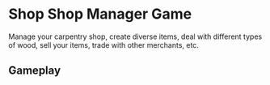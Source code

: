 # Shop Shop Manager Game

Manage your carpentry shop, create diverse items, deal with different types of wood, sell your items, trade with other merchants, etc.


## Gameplay


